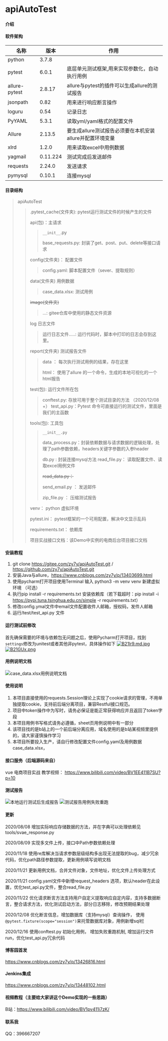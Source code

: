 

# apiAutoTest

#### 介绍
#### 软件架构
| 名称       | 版本   | 作用 |
| -------- | -------- | ---- |
| python                         | 3.7.8  |      |
| pytest                         | 6.0.1  | 底层单元测试框架,用来实现参数化，自动执行用例 |
| allure-pytest                  | 2.8.17 | allure与pytest的插件可以生成allure的测试报告 |
| jsonpath                       | 0.82   | 用来进行响应断言操作 |
| loguru                         | 0.54   | 记录日志 |
| PyYAML                         | 5.3.1  | 读取yml/yaml格式的配置文件 |
| Allure 												 | 2.13.5 | 要生成allure测试报告必须要在本机安装allure并配置环境变量 |
| xlrd                           | 1.2.0  | 用来读取excel中用例数据 |
| yagmail | 0.11.224 | 测试完成后发送邮件 |
| requests| 2.24.0 | 发送请求 |
|pymysql|0.10.1|连接mysql|
#### 目录结构
>apiAutoTest
>
>> .pytest_cache(文件夹): pytest运行测试文件的时候产生的文件
>>
>> api(包)：主请求
>>
>> > `__init__`.py
>> >
>> > base_requests.py: 封装了get、post、put、delete等接口请求
>>
>> config(文件夹)： 配置文件
>>
>> > config.yaml: 脚本配置文件（sever、提取规则）
>>
>> data(文件夹) 用例数据
>>
>> > case_data.xlsx: 测试用例
>>
>> ~~image(文件夹)~~
>>
>> > ...: gitee仓库中使用的静态文件资源
>>
>> log 日志文件
>>
>> > 运行日志文件.....: 运行代码时，脚本中打印的日志会存到这里。
>>
>> report(文件夹) 测试报告文件
>>
>> > data ： 每次执行测试用例的结果，存在这里
>> >
>> > html： 使用了allure 的一个命令，生成的本地可视化的一个html报告
>>
>> test(包): 运行文件所在包
>> > conftest.py: 存放可用于整个测试目录的方法 （2020/12/08 +）
>> > test_api.py：Pytest 命令可直接运行的测试文件，里面是我们的主函数
>>
>> tools(包): 工具包
>>
>> >`__init__.py`
>> >
>> >data_process.py：封装依赖数据与请求数据的逻辑处理，处理了path参数依赖，headers关键字参数的入参header
>> >
>> >db.py : 封装连接mysql方法
>> >read_file.py： 读取配置文件、读取excel用例文件
>> >
>> >~~read_data.py：~~ 
>> >
>> >
>> >send_email.py ： 发送邮件
>> >
>> >zip_file.py ： 压缩测试报告
>>
>> venv： python 虚拟环境
>>
>>
>> pytest.ini： pytest框架的一个可用配置，解决中文显示乱码
>>
>> requirements.txt： 依赖库
>>
>> 项目实战接口文档：该Demo中实例的电商后台项目接口文档




#### 安装教程

1.  git clone  https://gitee.com/zy7y/apiAutoTest.git  /  https://github.com/zy7y/apiAutoTest.git
2.  安装Java与allure，https://www.cnblogs.com/zy7y/p/13403699.html
3.  使用pycharm打开项目使用Terminal 输入 python3 -m venv venv 新建虚拟环境 （可选）
4.  执行pip install -r requirements.txt 安装依赖库（若下载超时：pip install -i https://pypi.tuna.tsinghua.edu.cn/simple -r requirements.txt）
5.  修改config.ymal文件中email文件配置收件人邮箱，授权码，发件人邮箱
6.  运行/test/test_api.py 文件
#### 运行测试前修改
首先确保需要的环境与依赖包无问题之后，使用Pycharm打开项目，找到`settings`修改为unitest或者其他非pytest，具体操作如下
[![B21lr9.md.jpg](https://s1.ax1x.com/2020/11/05/B21lr9.md.jpg)](https://imgchr.com/i/B21lr9)
[![B21GUx.png](https://s1.ax1x.com/2020/11/05/B21GUx.png)](https://imgchr.com/i/B21GUx)
#### 用例说明文档
![case_data.xlsx用例说明文档](./image/用例说明文档.png)

#### 使用说明

1.  本项目直接使用的requests.Session理论上实现了cookie请求的管理，不用单独提取cookie，支持前后端分离项目，兼容Restful接口规范。
2.  项目中token操作中为写时，请务必保证是能正常获得响应并且返回了token字段
3.  本项目用例书写格式请务必遵循，sheet页用例说明中有一部分
4.  该项目找的是b站上的一个前后端分离应用，域名使用的是b站某视频里提供的，请大家谨慎操作学习
5.  本项目所要投入生产，请自行修改配置文件config.yaml及用例数据case_data.xlsx，

#### 接口服务（后端源码来自）
vue 电商项目实战
教学视频：
https://www.bilibili.com/video/BV1EE411B7SU?p=10

#### 测试报告

![本地运行测试后生成报告](./image/localhost_report.png)
![测试报告用例失败重跑](./image/用例失败重跑截图.png)
#### 更新
2020/08/08 增加实际响应存储数据的方法，并在字典可以处理依赖见tools/svae_response.py

2020/08/09 实现多文件上传，接口中Path参数依赖处理

2020/11/18 使用re库解决当请求参数层级结构多出现无法提取的bug，减少冗余代码，优化path路径参数提取，更新用例填写说明文档

2020/11/21 更新用例文档，合并文件对象，文件地址，优化文件上传处理方式

2020/11/21 config.yaml文件中新增request_headers 选项，默认header在此设置，优化test_api.py文件，整合read_file.py

2020/11/22 优化请求断言方法支持用户自定义提取响应自定内容，支持多数据断言，整合请求方法，优化测试启动方法，部分日志移除，修改预期结果处理

2020/12/08 优化断言信息，增加数据库（支持mysql）查询操作， 使用`@pytest.fixture(scope="session")`来托管数据库对象，用例新增sql栏

2020/12/16 使用conftest.py 初始化用例， 增加失败重跑机制, 增加运行文件run，优化test_api.py冗余代码
#### 博客园首发
https://www.cnblogs.com/zy7y/p/13426816.html

#### Jenkins集成

https://www.cnblogs.com/zy7y/p/13448102.html
#### 视频教程（主要给大家讲这个Demo实现的一些思路）
B站：https://www.bilibili.com/video/BV1pv411i7zK/
#### 联系我

QQ：396667207


